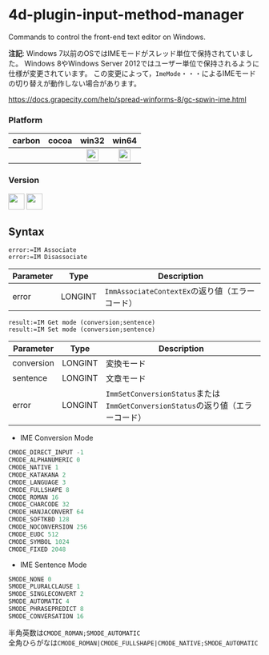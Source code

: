 # 4d-plugin-input-method-manager
Commands to control the front-end text editor on Windows.

**注記**: Windows 7以前のOSではIMEモードがスレッド単位で保持されていました。
Windows 8やWindows Server 2012ではユーザー単位で保持されるように仕様が変更されています。
この変更によって，``ImeMode``・・・によるIMEモードの切り替えが動作しない場合があります。

https://docs.grapecity.com/help/spread-winforms-8/gc-spwin-ime.html

### Platform

| carbon | cocoa | win32 | win64 |
|:------:|:-----:|:---------:|:---------:|
|||<img src="https://cloud.githubusercontent.com/assets/1725068/22371562/1b091f0a-e4db-11e6-8458-8653954a7cce.png" width="24" height="24" />|<img src="https://cloud.githubusercontent.com/assets/1725068/22371562/1b091f0a-e4db-11e6-8458-8653954a7cce.png" width="24" height="24" />|

### Version

<img width="32" height="32" src="https://user-images.githubusercontent.com/1725068/73986501-15964580-4981-11ea-9ac1-73c5cee50aae.png"> <img src="https://user-images.githubusercontent.com/1725068/73987971-db2ea780-4984-11ea-8ada-e25fb9c3cf4e.png" width="32" height="32" />

## Syntax

```4d
error:=IM Associate
error:=IM Disassociate
```

Parameter|Type|Description
------------|------------|----
error|LONGINT|``ImmAssociateContextEx``の返り値（エラーコード）

```4d
result:=IM Get mode (conversion;sentence)
result:=IM Set mode (conversion;sentence)
```

Parameter|Type|Description
------------|------------|----
conversion|LONGINT|変換モード
sentence|LONGINT|文章モード
error|LONGINT|``ImmSetConversionStatus``または``ImmGetConversionStatus``の返り値（エラーコード）

* IME Conversion Mode

```c
CMODE_DIRECT_INPUT -1
CMODE_ALPHANUMERIC 0
CMODE_NATIVE 1
CMODE_KATAKANA 2
CMODE_LANGUAGE 3
CMODE_FULLSHAPE 8
CMODE_ROMAN 16
CMODE_CHARCODE 32
CMODE_HANJACONVERT 64
CMODE_SOFTKBD 128
CMODE_NOCONVERSION 256
CMODE_EUDC 512
CMODE_SYMBOL 1024
CMODE_FIXED 2048
```

* IME Sentence Mode

```c
SMODE_NONE 0
SMODE_PLURALCLAUSE 1
SMODE_SINGLECONVERT 2
SMODE_AUTOMATIC 4
SMODE_PHRASEPREDICT 8
SMODE_CONVERSATION 16
```

半角英数は``CMODE_ROMAN;SMODE_AUTOMATIC``  
全角ひらがなは``CMODE_ROMAN|CMODE_FULLSHAPE|CMODE_NATIVE;SMODE_AUTOMATIC``

